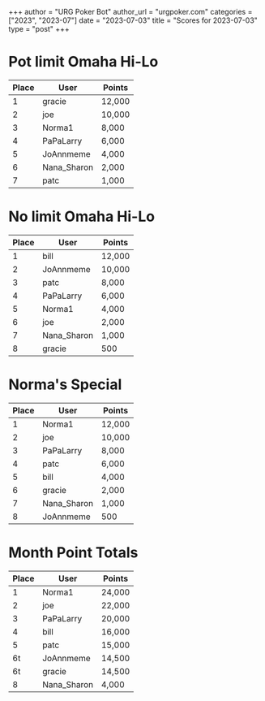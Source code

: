 +++
author = "URG Poker Bot"
author_url = "urgpoker.com"
categories = ["2023", "2023-07"]
date = "2023-07-03"
title = "Scores for 2023-07-03"
type = "post"
+++
# Pot limit Omaha Hi-Lo

| Place | User | Points |
|-------|------|--------|
| 1 | gracie | 12,000 |
| 2 | joe | 10,000 |
| 3 | Norma1 | 8,000 |
| 4 | PaPaLarry | 6,000 |
| 5 | JoAnnmeme | 4,000 |
| 6 | Nana_Sharon | 2,000 |
| 7 | patc | 1,000 |

# No limit Omaha Hi-Lo

| Place | User | Points |
|-------|------|--------|
| 1 | bill | 12,000 |
| 2 | JoAnnmeme | 10,000 |
| 3 | patc | 8,000 |
| 4 | PaPaLarry | 6,000 |
| 5 | Norma1 | 4,000 |
| 6 | joe | 2,000 |
| 7 | Nana_Sharon | 1,000 |
| 8 | gracie | 500 |

# Norma's Special

| Place | User | Points |
|-------|------|--------|
| 1 | Norma1 | 12,000 |
| 2 | joe | 10,000 |
| 3 | PaPaLarry | 8,000 |
| 4 | patc | 6,000 |
| 5 | bill | 4,000 |
| 6 | gracie | 2,000 |
| 7 | Nana_Sharon | 1,000 |
| 8 | JoAnnmeme | 500 |

# Month Point Totals

| Place | User | Points |
|-------|------|--------|
| 1 | Norma1 | 24,000 |
| 2 | joe | 22,000 |
| 3 | PaPaLarry | 20,000 |
| 4 | bill | 16,000 |
| 5 | patc | 15,000 |
| 6t | JoAnnmeme | 14,500 |
| 6t | gracie | 14,500 |
| 8 | Nana_Sharon | 4,000 |
